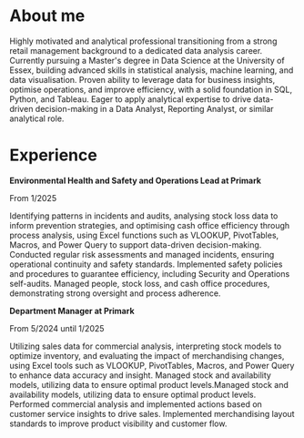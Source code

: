 # About me 

Highly motivated and analytical professional transitioning from a strong retail
management background to a dedicated data analysis career. Currently pursuing
a Master's degree in Data Science at the University of Essex, building advanced
skills in statistical analysis, machine learning, and data visualisation. Proven
ability to leverage data for business insights, optimise operations, and improve
efficiency, with a solid foundation in SQL, Python, and Tableau. Eager to apply
analytical expertise to drive data-driven decision-making in a Data Analyst,
Reporting Analyst, or similar analytical role.

# Experience

**Environmental Health and Safety and Operations Lead at Primark**

From 1/2025

Identifying patterns in incidents and audits, analysing stock loss data to
inform prevention strategies, and optimising cash office efficiency through
process analysis, using Excel functions such as VLOOKUP, PivotTables,
Macros, and Power Query to support data-driven decision-making.
Conducted regular risk assessments and managed incidents, ensuring
operational continuity and safety standards.
Implemented safety policies and procedures to guarantee efficiency,
including Security and Operations self-audits.
Managed people, stock loss, and cash office procedures, demonstrating
strong oversight and process adherence.

**Department Manager at Primark**

From 5/2024 until 1/2025

Utilizing sales data for commercial analysis, interpreting stock models to
optimize inventory, and evaluating the impact of merchandising changes,
using Excel tools such as VLOOKUP, PivotTables, Macros, and Power Query
to enhance data accuracy and insight.
Managed stock and availability models, utilizing data to ensure optimal
product levels.Managed stock and availability models, utilizing data to ensure
optimal product levels.
Performed commercial analysis and implemented actions based on customer
service insights to drive sales.
Implemented merchandising layout standards to improve product visibility
and customer flow.


